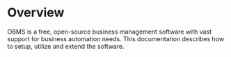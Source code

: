 # Overview

OBMS is a free, open-source business management software with vast support for business automation needs. This documentation describes how to setup, utilize and extend the software.